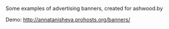 Some examples of advertising banners, created for ashwood.by

Demo: http://annatanisheva.prohosts.org/banners/
